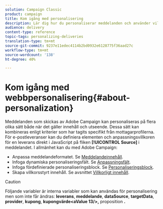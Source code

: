 ```yaml
---
solution: Campaign Classic
product: campaign
title: Kom igång med personalisering
description: Lär dig hur du personaliserar meddelanden och använder villkorsstyrt innehåll i Campaign
audience: delivery
content-type: reference
topic-tags: personalizing-deliveries
translation-type: tm+mt
source-git-commit: 9237e11edec4114b2bd0932e6128775f36aad27c
workflow-type: tm+mt
source-wordcount: '138'
ht-degree: 40%

---
```



# Kom igång med webbpersonalisering{#about-personalization}

Meddelanden som skickas av Adobe Campaign kan personaliseras på flera olika sätt både när det gäller innehåll och utseende. Dessa sätt kan kombineras enligt kriterier som har tagits specifikt från mottagarprofilerna. För e-postleveranser kan du definiera elementen och anpassningsvillkoren för en leverans direkt i JavaScript på fliken **[!UICONTROL Source]** i meddelandet. I allmänhet kan du med Adobe Campaign:

* Anpassa meddelandeformatet. Se [Meddelandeinnehåll](../../delivery/using/defining-the-email-content.md#message-content).
* Infoga dynamiska personaliseringsfält. Se [Anpassningsfält](../../delivery/using/personalization-fields.md).
* Infoga fördefinierade personaliseringsblock. Se [Personaliseringsblock](../../delivery/using/personalization-blocks.md).
* Skapa villkorsstyrt innehåll. Se avsnittet [Villkorligt innehåll](../../delivery/using/conditional-content.md).

>[!CAUTION]
>
>Följande variabler är interna variabler som kan användas för personalisering men som inte får ändras: **leverans**, **meddelande**, **dataSource**, **targetData**, **provider**, **kupong**, **kupongvärde&lt;aValue 13/>,** proposition **.**
